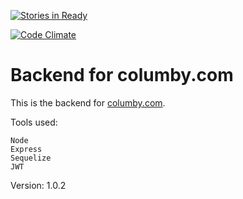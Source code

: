 [![Stories in Ready](https://badge.waffle.io/columby/api.columby.com.png?label=ready&title=Ready)](http://waffle.io/columby/api.columby.com)

[![Code Climate](https://codeclimate.com/github/columby/api.columby.com/badges/gpa.svg)](https://codeclimate.com/github/columby/api.columby.com)

# Backend for columby.com

This is the backend for [columby.com](http://columby.com). 

Tools used: 

    Node
    Express
    Sequelize 
    JWT
    

Version: 1.0.2
